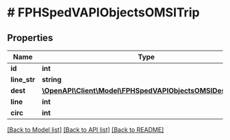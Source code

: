# # FPHSpedVAPIObjectsOMSITrip

## Properties

Name | Type | Description | Notes
------------ | ------------- | ------------- | -------------
**id** | **int** |  | [readonly]
**line_str** | **string** |  | [readonly]
**dest** | [**\OpenAPI\Client\Model\FPHSpedVAPIObjectsOMSIDestination**](FPHSpedVAPIObjectsOMSIDestination.md) |  | [readonly]
**line** | **int** |  | [readonly]
**circ** | **int** |  | [readonly]

[[Back to Model list]](../../README.md#models) [[Back to API list]](../../README.md#endpoints) [[Back to README]](../../README.md)
